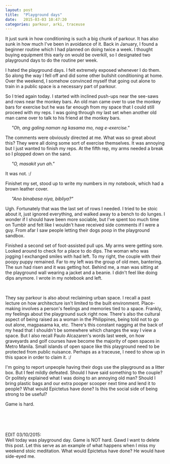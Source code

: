 ```yaml
---
layout: post
title:  "Playground days"
date:   2015-03-03 10:47:20
categories: parkour, arki, traceuse
---
```


It just sunk in how conditioning is such a big chunk of parkour. It has also sunk in how much I've been in avoidance of it. Back in January, I found a beginner routine which I had planned on doing twice a week. I thought buying equipment this early on would be overkill, so I designated two playground days to do the routine per week. 

I hated the playground days. I felt extremely exposed whenever I do them. So along the way I fell off and did some other bullshit conditioning at home. Over the weekend, I somehow convinced myself that going out alone to train in a public space is a necessary part of parkour. 

So I tried again today. I started with inclined push-ups near the see-saws and rows near the monkey bars. An old man came over to use the monkey bars for exercise but he was far enough from my space that I could still proceed with my reps. I was going through my last set when another old man came over to talk to his friend at the monkey bars.

&nbsp;&nbsp;&nbsp;&nbsp;&nbsp;<i>"Oh, ang galing naman ng kasama mo, nag e-exercise."</i>

The comments were obviously directed at me. What was so great about this? They were all doing some sort of exercise themselves. It was annoying but I just wanted to finish my reps. At the fifth rep, my arms needed a break so I plopped down on the sand.

&nbsp;&nbsp;&nbsp;&nbsp;&nbsp;<i>"O, masakit yun ah."</i>

It was not. :/   

Finishet my set, stood up to write my numbers in my notebook, which had a brown leather cover.

&nbsp;&nbsp;&nbsp;&nbsp;&nbsp;<i>"Ano binabasa niya, bibliya?"</i>

Ugh. Fortunately that was the last set of rows I needed. I tried to be stoic about it, just ignored everything, and walked away to a bench to do lunges. I wonder if I should have been more sociable, but I've spent too much time on Tumblr and felt like I wouldn't have received side comments if I were a guy. From afar I saw people letting their dogs poop in the playground sandbox.

Finished a second set of foot-assisted pull ups. My arms were getting sore. Looked around to check for a place to do dips. The woman who was jogging I exchanged smiles with had left. To my right, the couple with their poopy puppy remained. Far to my left was the group of old men, bantering. The sun had risen and it was getting hot. Behind me, a man was sitting at the playground wall wearing a jacket and a beanie. I didn't feel like doing dips anymore. I wrote in my notebook and left.

<br>


They say parkour is also about reclaiming urban space. I recall a past lecture on how architecture isn't limited to the built environment. Place-making involves a person's feelings and memories tied to a space. Frankly, my feelings about the playground suck right now. There's also the cultural aspect of being raised as a woman in the Philippines, being told not to go out alone, magpasama ka, etc. There's this constant nagging at the back of my head that I shouldn't be somewhere which changes the way I view a space. But I also recall Paulo Alcazaren's words last week, on how graveyards and golf courses have become the majority of open spaces in Metro Manila. Small islands of open space like this playground need to be protected from public nuisance. Perhaps as a traceuse, I need to show up in this space in order to claim it. :/

I'm going to report unpeople having their dogs use the playground as a litter box. But I feel mildly defeated. Should I have said something to the couple? Or politely explained what I was doing to an annoying old man? Should I bring plastic bags and our extra pooper scooper next time and lend it to people? What would Epictetus have done? Is this the social side of being strong to be useful?

Game is hard.  

 
<br>    <br>    <br> 

EDIT 03/10/2015:  <br>
Well today was playground day. Game is NOT hard. Gawd I want to delete this post. Let this serve as an example of what happens when I miss my weekend stoic meditation. What would Epictetus have done? He would have side-eyed me. 